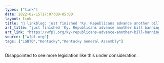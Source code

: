 ```yaml
---
types: ["link"]
date: 2022-02-15T17:07:00-05:00
layout: link
title: "🔗 linkblog: just finished 'Ky. Republicans advance another bill banning trans girls from girls sports – 89.3 WFPL News Louisville'"
art_title: "just finished 'Ky. Republicans advance another bill banning trans girls from girls sports – 89.3 WFPL News Louisville"
art_link: "https://wfpl.org/ky-republicans-advance-another-bill-banning-trans-girls-from-girls-sports/"
source: ["wfpl.org"]
tags: ["LGBTQ","Kentucky","Kentucky General Assembly"]
---
```

Disappointed to see more legislation like this under consideration.
